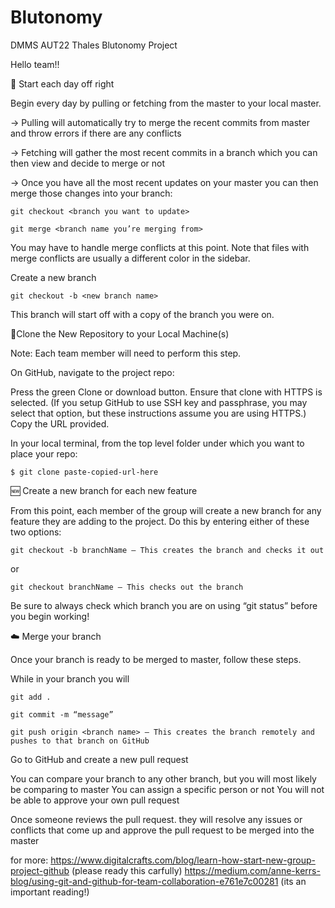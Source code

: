 # Blutonomy
DMMS AUT22 Thales Blutonomy Project

Hello team!! 

🙂 Start each day off right

Begin every day by pulling or fetching from the master to your local master.

  -> Pulling will automatically try to merge the recent commits from master and throw errors if there are any conflicts

  -> Fetching will gather the most recent commits in a branch which you can then view and decide to merge or not

  -> Once you have all the most recent updates on your master you can then merge those changes into your branch:

    git checkout <branch you want to update>

    git merge <branch name you’re merging from>

You may have to handle merge conflicts at this point. Note that files with merge conflicts are usually a different color in the sidebar.

Create a new branch

    git checkout -b <new branch name>

  This branch will start off with a copy of the branch you were on.


👮Clone the New Repository to your Local Machine(s)

  Note: Each team member will need to perform this step.

  On GitHub, navigate to the project repo:

   Press the green Clone or download button.
   Ensure that clone with HTTPS is selected. (If you setup GitHub to use SSH key and passphrase, you may select that option, but these instructions assume you are using HTTPS.)
   Copy the URL provided.

In your local terminal, from the top level folder under which you want to place your repo:

    $ git clone paste-copied-url-here

🆕 Create a new branch for each new feature

From this point, each member of the group will create a new branch for any feature they are adding to the project. Do this by entering either of these two options:

    git checkout -b branchName – This creates the branch and checks it out

or

    git checkout branchName – This checks out the branch

Be sure to always check which branch you are on using “git status” before you begin working!

☁️ Merge your branch

Once your branch is ready to be merged to master, follow these steps.

   While in your branch you will 

    git add . 

    git commit -m “message”

    git push origin <branch name> – This creates the branch remotely and pushes to that branch on GitHub

  Go to GitHub and create a new pull request

   You can compare your branch to any other branch, but you will most likely be comparing to master
   You can assign a specific person or not
   You will not be able to approve your own pull request 

   Once someone reviews the pull request. they will resolve any issues or conflicts that come up and approve the pull request to be merged into the master


for more: 
https://www.digitalcrafts.com/blog/learn-how-start-new-group-project-github (please ready this carfully)
https://medium.com/anne-kerrs-blog/using-git-and-github-for-team-collaboration-e761e7c00281 (its an important reading!)

